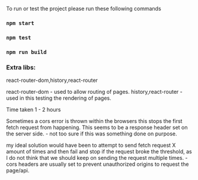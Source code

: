 To run or test the project please run these following commands 

### `npm start`
### `npm test`
### `npm run build`

### Extra libs:

react-router-dom,history,react-router

react-router-dom - used to allow routing of pages.
history,react-router - used in this testing the rendering of pages.

Time taken 1 - 2 hours 


Sometimes a cors error is thrown within the browsers this stops the first fetch request from happening.
This seems to be a  response header set on the server side.  - not too sure if this was something done on purpose.

my ideal solution would have been to attempt to send fetch request X amount of times and then fail and stop if 
the request broke the threshold, as I do not think that we should keep on sending the request multiple
times. - cors headers are usually set to prevent unauthorized origins to request  the page/api.



